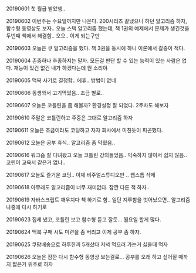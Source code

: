 20190601 첫 월급 받았넹..

20190602 이번주는 수요일까지만 나온다. 200시리즈 끝냈으니 하던 알고리즘 하자, 함수형 동영상도 보자.. 오늘 스택 알고리즘 했는데, 책 1권의 예제에서 문제가 생긴것을 두번째 책에서 해결함.. 오오.. 이게 되는구만

20190603 오늘은 큐 알고리즘을 했다. 책 3권을 동시에 하니 이론에서 갈증이 적다.

20190604 존중하나 추종하지는 말자. 모든걸 판단 할 수 있는 능력이 있는 사람은 없다. 재능이 있건 없건 내가 하겠다는데 뭔 소리야 

20190605 맥북 사기로 결정함.. 에휴.. 방법이 없네

20190606 동생와서 고기먹었음.. 조금 별로..

20190607 오늘은 코틀린을 좀 해볼까? 환경설정 잘 되었다. 2주차도 해보자

20190610 주말은 코틀린하고 주중은 그대로 알고리즘 하자

20190611 오늘은 조금이라도 코딩하고 자자 회사에서 미친듯이 피곤했다.

20190612 오늘은 공부 휴식.. 알고리즘 좀 막혔음..

20190616 워크숍 잘 다녀왔고 오늘 코틀린 강의들었음.. 익숙하지 않아서 쉽지 않음.. 코린이 교육서 같은거 없나..

20190617 오늘도 즐거운 코딩.. 이제 비주얼스튜디오만 .. 웹스톰 삭제

20190618 아무래도 알고리즘이 너무 재미없다. 잠깐 다른 책 하자.. 

20190619 자바스크립트 깨우치다 책 하기로 함.. 일단 지루함을 벗어났으면.. 알고리즘 나중에 다시 하기로

20190623 집세 냈고, 코틀린 보고 함수형 듣고 잘듯... 월요일 할게 많다.

20190624 맥북 구매 시도 미련을 좀 버리고 이제 공부 좀 하자.

20190625 쿠팡배송으로 하루한끼 5개샀다 저녁 먹으러 가는거 싫을때 먹자

20190626 오늘은 잠깐 다시 함수형 동영상 보는걸로... 공부를 오래 하고 싶어질 때까지 짧은거 위주로 하자